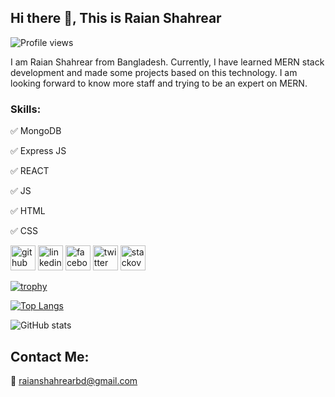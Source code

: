 ## Hi there 👋, This is Raian Shahrear

![Profile views](https://gpvc.arturio.dev/raian-shahrear)

I am Raian Shahrear from Bangladesh. Currently, I have learned MERN stack development and made some projects based on this technology. I am looking forward to know more staff and trying to be an expert on MERN.

### Skills: 
<p style="margin-bottom-0">✅ MongoDB</p>
<p>✅ Express JS</p>
<p>✅ REACT</p> 
<p>✅ JS</p>
<p>✅ HTML</p>
<p>✅ CSS</p>

[<img src='https://cdn.jsdelivr.net/npm/simple-icons@3.0.1/icons/github.svg' alt='github' height='40'>](https://github.com/raian-shahrear)  [<img src='https://cdn.jsdelivr.net/npm/simple-icons@3.0.1/icons/linkedin.svg' alt='linkedin' height='40'>](https://www.linkedin.com/in/raian-shahrear/)  [<img src='https://cdn.jsdelivr.net/npm/simple-icons@3.0.1/icons/facebook.svg' alt='facebook' height='40'>](https://www.facebook.com/raian.shahrear.9)  [<img src='https://cdn.jsdelivr.net/npm/simple-icons@3.0.1/icons/twitter.svg' alt='twitter' height='40'>](https://twitter.com/Raian_Shahrear)  [<img src='https://cdn.jsdelivr.net/npm/simple-icons@3.0.1/icons/stackoverflow.svg' alt='stackoverflow' height='40'>](https://stackoverflow.com/users/20705955)  

[![trophy](https://github-profile-trophy.vercel.app/?username=raian-shahrear)](https://github.com/ryo-ma/github-profile-trophy)

[![Top Langs](https://github-readme-stats.vercel.app/api/top-langs/?username=raian-shahrear)](https://github.com/anuraghazra/github-readme-stats)

![GitHub stats](https://github-readme-stats.vercel.app/api?username=raian-shahrear&show_icons=true)    

## Contact Me:
📧 raianshahrearbd@gmail.com
